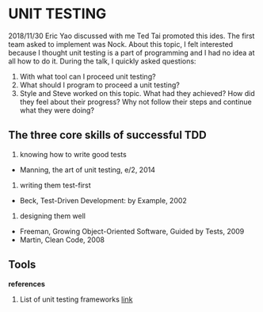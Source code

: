 # UNIT TESTING
2018/11/30 Eric Yao discussed with me Ted Tai promoted this ides. The first team asked to implement was Nock.
About this topic, I felt interested because I thought unit testing is a part of programming and I had no idea at all how to do it. During the talk, I quickly asked questions:
1. With what tool can I proceed unit testing?
2. What should I program to proceed a unit testing?
3. Style and Steve worked on this topic. What had they achieved? How did they feel about their progress? Why not follow their steps and continue what they were doing?

## The three core skills of successful TDD
1. knowing how to write good tests

  * Manning, the art of unit testing, e/2, 2014
1. writing them test-first

  * Beck, Test-Driven Development: by Example, 2002

1. designing them well

  * Freeman, Growing Object-Oriented Software, Guided by Tests, 2009
  * Martin, Clean Code, 2008
  
  
  


## Tools
**references**
1. List of unit testing frameworks [link](https://en.wikipedia.org/wiki/List_of_unit_testing_frameworks)


